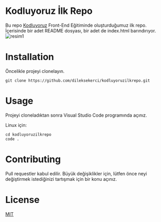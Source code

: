 # Kodluyoruz İlk Repo
Bu repo [Kodluyoruz](https://www.kodluyoruz.org/) Front-End Eğitiminde oluşturduğumuz ilk repo. İçerisinde bir adet README dosyası, bir adet de index.html barındırıyor.
![resim1](https://user-images.githubusercontent.com/89838610/137125373-0276fe01-566e-4bfd-acb3-f268603d11a0.PNG)

# Installation

Öncelikle projeyi clonelayın. 

`git clone https://github.com/dileksekerci/kodluyoruzilkrepo.git`

# Usage

Projeyi cloneladıktan sonra Visual Studio Code programında açınız.

Linux için:

```
cd kodluyoruzilkrepo 
code .
```

# Contributing

Pull requestler kabul edilir. Büyük değişiklikler için, lütfen önce neyi değiştirmek istediğinizi tartışmak için bir konu açınız.

# License

[MIT](https://choosealicense.com/licenses/mit/)

